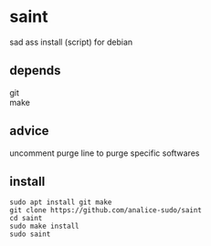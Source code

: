 # saint
sad ass install (script) for debian
## depends
git  
make  
## advice
uncomment purge line to purge specific softwares  
## install
```
sudo apt install git make
git clone https://github.com/analice-sudo/saint
cd saint
sudo make install
sudo saint
```
